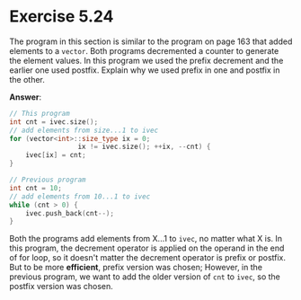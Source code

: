 # Exercise 5.24

The program in this section is similar to the program on page 163 that added elements to a `vector`. Both programs decremented a counter to generate the element values. In this program we used the prefix decrement and the earlier one used postfix. Explain why we used prefix in one and postfix in the other.

**Answer**:

```cpp
// This program
int cnt = ivec.size();
// add elements from size...1 to ivec
for (vector<int>::size_type ix = 0;
                 ix != ivec.size(); ++ix, --cnt) {
    ivec[ix] = cnt;
}
```

```cpp
// Previous program
int cnt = 10;
// add elements from 10...1 to ivec
while (cnt > 0) {
    ivec.push_back(cnt--);
}
```

Both the programs add elements from X...1 to `ivec`, no matter what X is. In this program, the decrement operator is applied on the operand in the end of for loop, so it doesn't matter the decrement operator is prefix or postfix. But to be more **efficient**, prefix version was chosen; However, in the previous program, we want to add the older version of `cnt` to `ivec`, so the postfix version was chosen.


